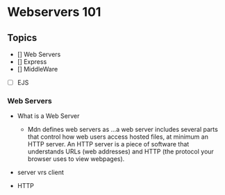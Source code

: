 # Webservers 101

## Topics
* [] Web Servers
* [] Express
* [] MiddleWare
* [ ] EJS

### Web Servers
* What is a Web Server
  - Mdn defines web servers as
    ...a web server includes several parts that control how web users access hosted files, at minimum an HTTP server. An HTTP server is a piece of software that understands URLs (web addresses) and HTTP (the protocol your browser uses to view webpages).

* server vrs client


* HTTP
